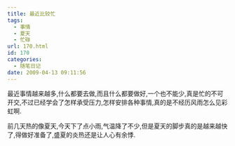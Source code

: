 ```yaml
---
title: 最近比较忙
tags:
  - 事情
  - 夏天
  - 忙碌
url: 170.html
id: 170
categories:
  - 随笔日记
date: 2009-04-13 09:11:56
---
```


最近事情越来越多,什么都要去做,而且什么都要做好,一个也不能少,真是忙的不可开交,不过已经学会了怎样承受压力,怎样安排各种事情,真的是不经历风雨怎么见彩虹啊.  

前几天热的像夏天,今天下了点小雨,气温降了不少,但是夏天的脚步真的是越来越快了,得做好准备了,盛夏的炎热还是让人心有余悸.